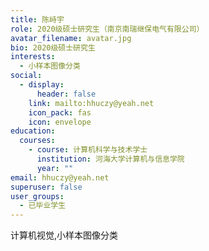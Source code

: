```yaml
---
title: 陈峙宇
role: 2020级硕士研究生（南京南瑞继保电气有限公司）
avatar_filename: avatar.jpg
bio: 2020级硕士研究生
interests:
  - 小样本图像分类
social:
  - display:
      header: false
    link: mailto:hhuczy@yeah.net
    icon_pack: fas
    icon: envelope
education:
  courses:
    - course: 计算机科学与技术学士
      institution: 河海大学计算机与信息学院
      year: ""
email: hhuczy@yeah.net
superuser: false
user_groups:
  - 已毕业学生
---
```

计算机视觉,小样本图像分类
